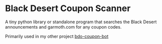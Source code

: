 # Black Desert Coupon Scanner

A tiny python library or standalone program that searches the Black Desert announcements and garmoth.com for any coupon codes.

Primarily used in my other project [bdo-coupon-bot](https://github.com/F0903/bdo-coupon-bot)
